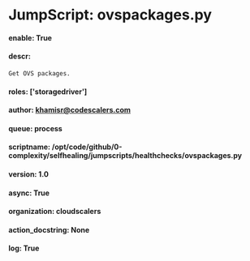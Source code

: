 
# JumpScript: ovspackages.py
        
#### enable: True
#### descr: 
```
Get OVS packages.

```
#### roles: ['storagedriver']
#### author: khamisr@codescalers.com
#### queue: process
#### scriptname: /opt/code/github/0-complexity/selfhealing/jumpscripts/healthchecks/ovspackages.py
#### version: 1.0
#### async: True
#### organization: cloudscalers
#### action_docstring: None
#### log: True